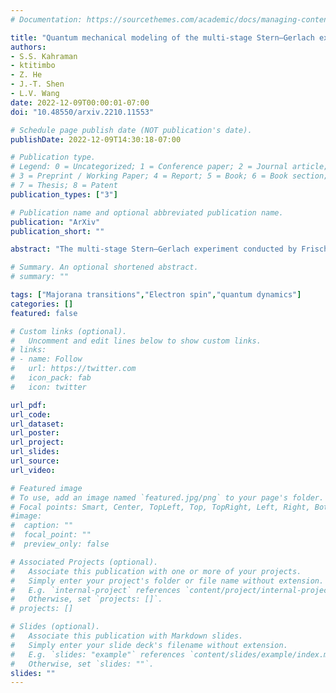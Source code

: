 ```yaml
---
# Documentation: https://sourcethemes.com/academic/docs/managing-content/

title: "Quantum mechanical modeling of the multi-stage Stern–Gerlach experiment by Frisch and Segrè using the von Neumann equation"
authors: 
- S.S. Kahraman
- ktitimbo
- Z. He
- J.-T. Shen
- L.V. Wang
date: 2022-12-09T00:00:01-07:00
doi: "10.48550/arxiv.2210.11553"

# Schedule page publish date (NOT publication's date).
publishDate: 2022-12-09T14:30:18-07:00

# Publication type.
# Legend: 0 = Uncategorized; 1 = Conference paper; 2 = Journal article;
# 3 = Preprint / Working Paper; 4 = Report; 5 = Book; 6 = Book section;
# 7 = Thesis; 8 = Patent
publication_types: ["3"]

# Publication name and optional abbreviated publication name.
publication: "ArXiv"
publication_short: ""

abstract: "The multi-stage Stern–Gerlach experiment conducted by Frisch and Segrè has been modeled analytically using quantum mechanics by Majorana and revised by Rabi by including the hyperfine interaction. However, the theoretical predictions do not match the experimental observation well. Here, we numerically solve the standard quantum mechanical model, via the von Neumann equation, that includes the hyperfine interaction for the time evolution of the spin. The outcome is compared with the experimental observation and the predictions by Majorana, Rabi, and an alternative model called co-quantum dynamics. Thus far, the coefficients of determination from the standard quantum mechanical model, which does not use free parameters, are still below zero. Non-standard variants that improve the match are explored for discussion."

# Summary. An optional shortened abstract.
# summary: ""

tags: ["Majorana transitions","Electron spin","quantum dynamics"]
categories: []
featured: false

# Custom links (optional).
#   Uncomment and edit lines below to show custom links.
# links:
# - name: Follow
#   url: https://twitter.com
#   icon_pack: fab
#   icon: twitter

url_pdf:
url_code:
url_dataset:
url_poster:
url_project:
url_slides:
url_source:
url_video:

# Featured image
# To use, add an image named `featured.jpg/png` to your page's folder. 
# Focal points: Smart, Center, TopLeft, Top, TopRight, Left, Right, BottomLeft, # # #Bottom, BottomRight.
#image:
#  caption: ""
#  focal_point: ""
#  preview_only: false

# Associated Projects (optional).
#   Associate this publication with one or more of your projects.
#   Simply enter your project's folder or file name without extension.
#   E.g. `internal-project` references `content/project/internal-project/index.md`.
#   Otherwise, set `projects: []`.
# projects: []

# Slides (optional).
#   Associate this publication with Markdown slides.
#   Simply enter your slide deck's filename without extension.
#   E.g. `slides: "example"` references `content/slides/example/index.md`.
#   Otherwise, set `slides: ""`.
slides: ""
---
```

